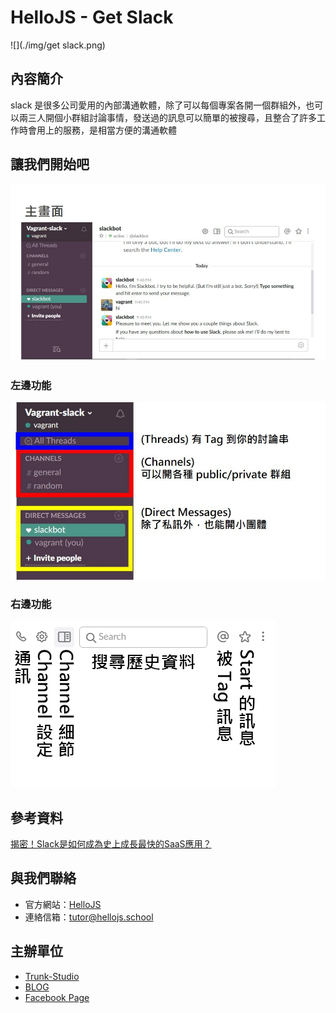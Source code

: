 # HelloJS - Get Slack

![](./img/get slack.png)

## 內容簡介
slack 是很多公司愛用的內部溝通軟體，除了可以每個專案各開一個群組外，也可以兩三人開個小群組討論事情，發送過的訊息可以簡單的被搜尋，且整合了許多工作時會用上的服務，是相當方便的溝通軟體

## 讓我們開始吧

![](./img/main.jpg)

### 左邊功能

![](./img/left.jpg)

### 右邊功能

![](./img/right.jpg)

## 參考資料
[揭密！Slack是如何成為史上成長最快的SaaS應用？](https://www.bnext.com.tw/article/38949/BN-2016-03-16-170754-178)

## 與我們聯絡
- 官方網站：[HelloJS](https://hellojs.school)
- 連絡信箱：[tutor@hellojs.school](mailto:tutor@hellojs.school)

## 主辦單位
- [Trunk-Studio](https://trunk-studio.com)
- [BLOG](https://trunk-studio.com/blog)
- [Facebook Page](https://www.facebook.com/trunk.studio.tw/)

